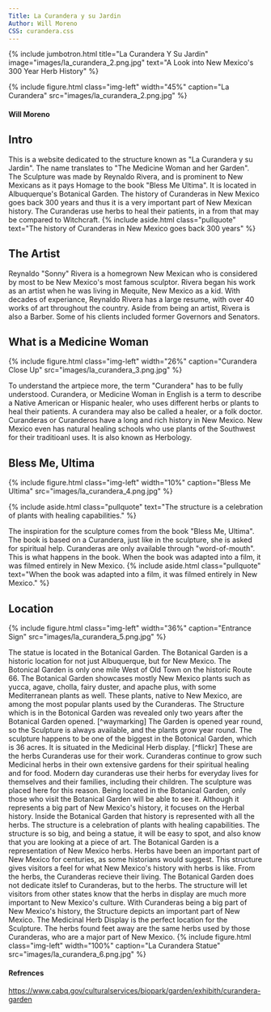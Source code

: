 ```yaml
---
Title: La Curandera y su Jardin
Author: Will Moreno
CSS: curandera.css
---
```

{% include jumbotron.html
title="La Curandera Y Su Jardin"
image="images/la_curandera_2.png.jpg"
text="A Look into New Mexico's 300 Year Herb History"
%}









{% include figure.html
  class="img-left"
  width="45%"
  caption="La Curandera"
  src="images/la_curandera_2.png.jpg"
%}
#### Will Moreno

## Intro
This is a website dedicated to the structure known as "La Curandera y su Jardin". The name translates to "The Medicine Woman and her Garden". The Sculpture was made by Reynaldo Rivera, and is prominent to New Mexicans as it pays Homage to the book "Bless Me Ultima". It is located in Albuquerque's Botanical Garden. The history of Curanderas in New Mexico goes back 300 years and thus it is a very important part of New Mexican history. The Curanderas use herbs to heal their patients, in a from that may be compared to Witchcraft.
{% include aside.html
  class="pullquote"
  text="The history of Curanderas in New Mexico goes back 300 years"
  %}



## The Artist
Reynaldo "Sonny" Rivera is a homegrown New Mexican who is considered by most to be New Mexico's most famous sculptor. Rivera began his work as an artist when he was living in Mequite, New Mexico as a kid. With decades of experiance, Reynaldo Rivera has a large resume, with over 40 works of art throughout the country. Aside from being an artist, Rivera is also a Barber. Some of his clients included former Governors and Senators.

## What is a Medicine Woman
{% include figure.html
  class="img-left"
  width="26%"
  caption="Curandera Close Up"
  src="images/la_curandera_3.png.jpg"
%}

To understand the artpiece more, the term "Curandera" has to be fully understood. Curandera, or Medicine Woman in English is a term to describe a Native American or Hispanic healer, who uses different herbs or plants to heal their patients. A curandera may also be called a healer, or a folk doctor. Curanderas or Curanderos have a long and rich history in New Mexico. New Mexico even has natural healing schools who use plants of the Southwest for their traditioanl uses. It is also known as Herbology.













## Bless Me, Ultima
{% include figure.html
  class="img-left"
  width="10%"
  caption="Bless Me Ultima"
  src="images/la_curandera_4.png.jpg"
%}

{% include aside.html
  class="pullquote"
  text="The structure is a celebration of plants with healing capabilities."
  %}

The inspiration for the sculpture comes from the book "Bless Me, Ultima". The book is based on a Curandera, just like in the sculpture, she is asked for spiritual help. Curanderas are only available through "word-of-mouth". This is what happens in the book. When the book was adapted into a film, it was filmed entirely in New Mexico.
 {% include aside.html
  class="pullquote"
  text="When the book was adapted into a film, it was filmed entirely in New Mexico."
  %}

## Location

{% include figure.html
  class="img-left"
  width="36%"
  caption="Entrance Sign"
  src="images/la_curandera_5.png.jpg"
%}

  
  The statue is located in the Botanical Garden. The Botanical Garden is a historic location for not just Albuquerque, but for New Mexico. The Botonical Garden is only one mile West of Old Town on the historic Route 66. The Botanical Garden showcases mostly New Mexico plants such as yucca, agave, cholla, fairy duster, and apache plus, with some Mediterranean plants as well. These plants, native to New Mexico, are among the most popular plants used by the Curanderas. The Structure which is in the Botonical Garden was revealed only two years after the Botanical Garden opened. [^waymarking] The Garden is opened year round, so the Sculpture is always available, and the plants grow year round. The sculpture happens to be one of the biggest in the Botonical Garden, which is 36 acres. It is situated in the Medicinal Herb display. [^flickr] These are the herbs Curanderas use for their work. Curanderas continue to grow such Medicinal herbs in their own extensive gardens for their spiritual healing and for food. Modern day curanderas use their herbs for everyday lives for themselves and their families, including their children. The sculpture was placed here for this reason. Being located in the Botanical Garden, only those who visit the Botanical Garden will be able to see it. Although it represents a big part of New Mexico's history, it focuses on the Herbal history. Inside the Botanical Garden that history is represented with all the herbs. The structure is a celebration of plants with healing capabilities. The structure is so big, and being a statue, it will be easy to spot, and also know that you are looking at a piece of art. The Botanical Garden is a representation of New Mexico herbs. Herbs have been an important part of New Mexico for centuries, as some historians would suggest. This structure gives visitors a feel for what New Mexico's history with herbs is like. From the herbs, the Curanderas recieve their living. The Botanical Garden does not dedicate itslef to Curanderas, but to the herbs. The structure will let visitors from other states know that the herbs in display are much more important to New Mexico's culture. With Curanderas being a big part of New Mexico's history, the Structure depicts an important part of New Mexico. The Medicinal Herb Display is the perfect location for the Sculpture. The herbs found feet away are the same herbs used by those Curanderas, who are a major part of New Mexico.
{% include figure.html
  class="img-left"
  width="100%"
  caption="La Curandera Statue"
  src="images/la_curandera_6.png.jpg"
%}




#### Refrences

https://www.cabq.gov/culturalservices/biopark/garden/exhibith/curandera-garden

